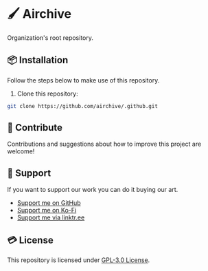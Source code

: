 # 🖌️ Airchive
Organization's root repository.

## 📦 Installation
Follow the steps below to make use of this repository.

1. Clone this repository:
```bash
git clone https://github.com/airchive/.github.git
```

## 🤝 Contribute
Contributions and suggestions about how to improve this project are welcome!

## 💚 Support
If you want to support our work you can do it buying our art.
- [Support me on GitHub](https://github.com/sponsors/Airscripts)
- [Support me on Ko-Fi](https://ko-fi.com/airscript)
- [Support me via linktr.ee](https://linktr.ee/airscript)

## 💳 License
This repository is licensed under [GPL-3.0 License](https://github.com/airchive/.github/blob/main/LICENSE).